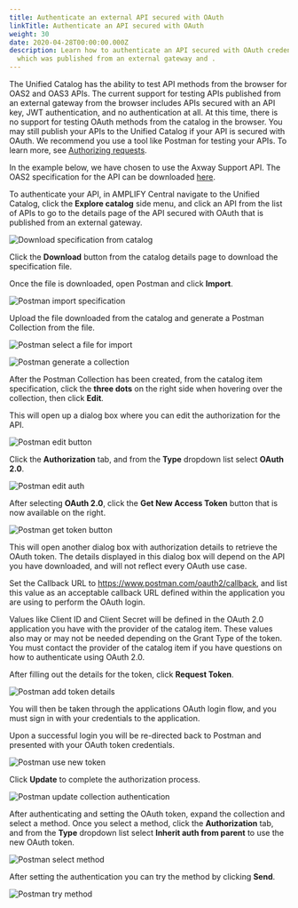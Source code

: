 ```yaml
---
title: Authenticate an external API secured with OAuth
linkTitle: Authenticate an API secured with OAuth
weight: 30
date: 2020-04-28T00:00:00.000Z
description: Learn how to authenticate an API secured with OAuth credentials,
  which was published from an external gateway and .
---
```

The Unified Catalog has the ability to test API methods from the browser for OAS2 and OAS3 APIs. The current support for testing APIs published from an external gateway from the browser includes APIs secured with an API key, JWT authentication, and no authentication at all. At this time, there is no support for testing OAuth methods from the catalog in the browser. You may still publish your APIs to the Unified Catalog if your API is secured with OAuth. We recommend you use a tool like Postman for testing your APIs. To learn more, see [Authorizing requests](https://learning.postman.com/docs/postman/sending-api-requests/authorization/#oauth-20).

In the example below, we have chosen to use the Axway Support API. The OAS2 specification for the API can be downloaded [here](https://apis-developer.axway.com/index.php?option=com_apiportal&view=apitester&usage=api&tab=tests&apiId=da355fc4-484e-44a3-b436-965ffc377031&menuId=152&managerId=1&renderTool=2&type=rest&apiVersion=1.1.7).

To authenticate your API, in AMPLIFY Central navigate to the Unified Catalog, click the **Explore catalog** side menu, and click an API from the list of APIs to go to the details page of the API secured with OAuth that is published from an external gateway.

![Download specification from catalog](/Images/central/catalog/catalog-details.png)

Click the **Download** button from the catalog details page to download the specification file.

Once the file is downloaded, open Postman and click **Import**.

![Postman import specification](/Images/central/catalog/postman-import.png)

Upload the file downloaded from the catalog and generate a Postman Collection from the file.

![Postman select a file for import](/Images/central/catalog/postman-select-file.png)

![Postman generate a collection](/Images/central/catalog/postman-generate-collection.png)

After the Postman Collection has been created, from the catalog item specification, click the **three dots** on the right side when hovering over the collection, then click **Edit**.

This will open up a dialog box where you can edit the authorization for the API.

![Postman edit button](/Images/central/catalog/postman-edit-dots.png)

Click the **Authorization** tab, and from the **Type** dropdown list select **OAuth 2.0**.

![Postman edit auth](/Images/central/catalog/postman-edit-auth.png)

After selecting **OAuth 2.0**, click the **Get New Access Token** button that is now available on the right.

![Postman get token button](/Images/central/catalog/postman-get-token-button.png)

This will open another dialog box with authorization details to retrieve the OAuth token. The details displayed in this dialog box will depend on the API you have downloaded, and will not reflect every OAuth use case.

Set the Callback URL to <https://www.postman.com/oauth2/callback>, and list this value as an acceptable callback URL defined within the application you are using to perform the OAuth login.

Values like Client ID and Client Secret will be defined in the OAuth 2.0 application you have with the provider of the catalog item. These values also may or may not be needed depending on the Grant Type of the token.  You must contact the provider of the catalog item if you have questions on how to authenticate using OAuth 2.0.

After filling out the details for the token, click **Request Token**.

![Postman add token details](/Images/central/catalog/postman-token-details.png)

You will then be taken through the applications OAuth login flow, and you must sign in with your credentials to the application.

Upon a successful login you will be re-directed back to Postman and presented with your OAuth token credentials.

![Postman use new token](/Images/central/catalog/postman-use-token.png)

Click **Update** to complete the authorization process.

![Postman update collection authentication](/Images/central/catalog/postman-update-collection-auth.png)

After authenticating and setting the OAuth token, expand the collection and select a method. Once you select a method, click the **Authorization** tab,  and from the **Type** dropdown list select **Inherit auth from parent** to use the new OAuth token.

![Postman select method](/Images/central/catalog/postman-select-method.png)

After setting the authentication you can try the method by clicking **Send**.

![Postman try method](/Images/central/catalog/postman-try-method.png)